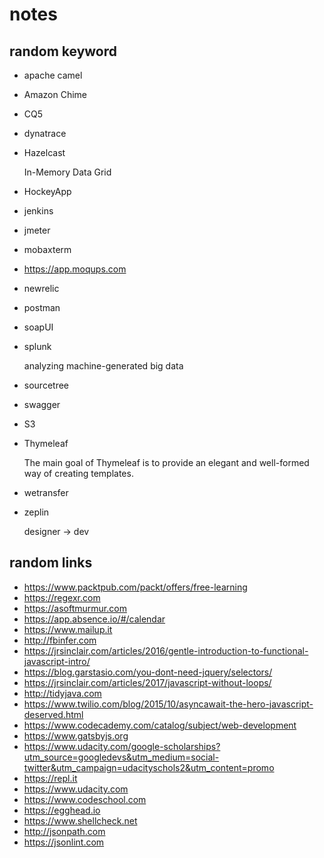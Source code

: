 # notes

## random keyword
+ apache camel
+ Amazon Chime
+ CQ5
+ dynatrace
+ Hazelcast

  In-Memory Data Grid
+ HockeyApp
+ jenkins
+ jmeter
+ mobaxterm
+ https://app.moqups.com
+ newrelic
+ postman
+ soapUI
+ splunk

  analyzing machine-generated big data
+ sourcetree
+ swagger
+ S3
+ Thymeleaf

  The main goal of Thymeleaf is to provide an elegant and well-formed way of creating templates.
+ wetransfer
+ zeplin

  designer -> dev

## random links
+ https://www.packtpub.com/packt/offers/free-learning
+ https://regexr.com
+ https://asoftmurmur.com
+ https://app.absence.io/#/calendar
+ https://www.mailup.it
+ http://fbinfer.com
+ https://jrsinclair.com/articles/2016/gentle-introduction-to-functional-javascript-intro/
+ https://blog.garstasio.com/you-dont-need-jquery/selectors/
+ https://jrsinclair.com/articles/2017/javascript-without-loops/
+ http://tidyjava.com
+ https://www.twilio.com/blog/2015/10/asyncawait-the-hero-javascript-deserved.html
+ https://www.codecademy.com/catalog/subject/web-development
+ https://www.gatsbyjs.org
+ https://www.udacity.com/google-scholarships?utm_source=googledevs&utm_medium=social-twitter&utm_campaign=udacityschols2&utm_content=promo
+ https://repl.it
+ https://www.udacity.com
+ https://www.codeschool.com
+ https://egghead.io
+ https://www.shellcheck.net
+ http://jsonpath.com
+ https://jsonlint.com
